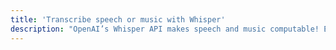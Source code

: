 ```yaml
---
title: 'Transcribe speech or music with Whisper'
description: "OpenAI’s Whisper API makes speech and music computable! Easily transcribe speech or music in any language into text. Ballerina’s powerful Ballerina library makes manipulating audio files and processing the results trivially simple."
---
```

